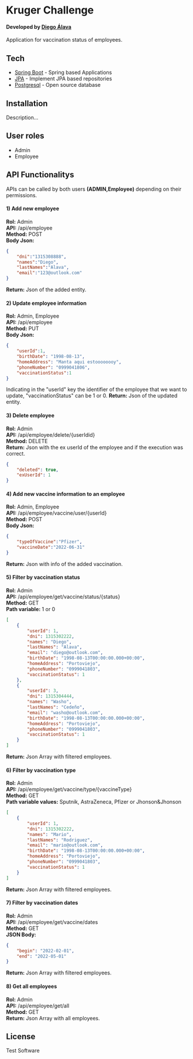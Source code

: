 # Kruger Challenge
#### Developed by [Diego Álava]
Application for vaccination status of employees.


## Tech

- [Spring Boot] - Spring based Applications
- [JPA] - Implement JPA based repositories
- [Postgresql] - Open source database


## Installation
Description...

## User roles
- Admin
- Employee

## API Functionalitys
APIs can be called by both users **(ADMIN,Employee)** depending on their permissions.

#### 1) Add new employee
**Rol:** Admin  
**API:** /api/employee  
**Method:** POST  
**Body Json:**  
```json
{
    "dni":"1315308888",
    "names":"Diego",
    "lastNames":"Alava",
    "email":"123@outlook.com"
}
```
**Return:** Json of the added entity.

#### 2) Update employee information
**Rol:** Admin, Employee  
**API:** /api/employee  
**Method:** PUT  
**Body Json:**  
```json
{
    "userId":1,
    "birthDate": "1998-08-13",
    "homeAddress": "Manta aqui estoooooooy",
    "phoneNumber": "0999041806",
    "vaccinationStatus":1
}
```
Indicating in the "userId" key the identifier of the employee that we want to update, "vaccinationStatus" can be 1 or 0.
**Return:** Json of the updated entity.

#### 3) Delete employee
**Rol:** Admin  
**API:** /api/employee/delete/{userIdid}  
**Method:** DELETE  
**Return:** Json with the ex userId of the employee and if the execution was correct.  
```json
{
    "deleted": true,
    "exUserId": 1
}
```

#### 4) Add new vaccine information to an employee  
**Rol:** Admin, Employee  
**API:** /api/employee/vaccine/user/{userId}  
**Method:** POST  
**Body Json:**  
```json
{
    "typeOfVaccine":"Pfizer",
    "vaccineDate":"2022-06-31"
}
```
**Return:** Json with info of the added vaccination.

#### 5) Filter by vaccination status 
**Rol:** Admin  
**API:** /api/employee/get/vaccine/status/{status}  
**Method:** GET  
**Path variable:** 1 or 0  
```json
[
    {
        "userId": 1,
        "dni": 1315302222,
        "names": "Diego",
        "lastNames": "Alava",
        "email": "diego@outlook.com",
        "birthDate": "1998-08-13T00:00:00.000+00:00",
        "homeAddress": "Portoviejo",
        "phoneNumber": "0999041803",
        "vaccinationStatus": 1
    },
    {
        "userId": 3,
        "dni": 1315304444,
        "names": "Washo",
        "lastNames": "Cedeño",
        "email": "washo@outlook.com",
        "birthDate": "1998-08-13T00:00:00.000+00:00",
        "homeAddress": "Portoviejo",
        "phoneNumber": "0999041803",
        "vaccinationStatus": 1
    }
]
```
**Return:** Json Array with filtered employees.

#### 6) Filter by vaccination type  
**Rol:** Admin  
**API:** /api/employee/get/vaccine/type/{vaccineType}  
**Method:** GET  
**Path variable values:** Sputnik, AstraZeneca, Pfizer or Jhonson&Jhonson  
```json
[
    {
        "userId": 1,
        "dni": 1315302222,
        "names": "Mario",
        "lastNames": "Rodriguez",
        "email": "mario@outlook.com",
        "birthDate": "1998-08-13T00:00:00.000+00:00",
        "homeAddress": "Portoviejo",
        "phoneNumber": "0999041803",
        "vaccinationStatus": 1
    }
]
```
**Return:** Json Array with filtered employees.

#### 7) Filter by vaccination dates
**Rol:** Admin  
**API:** /api/employee/get/vaccine/dates  
**Method:** GET  
**JSON Body:**  
```json
{
    "begin": "2022-02-01",
    "end": "2022-05-01"
}
```
**Return:** Json Array with filtered employees.

#### 8) Get all employees
**Rol:** Admin  
**API:** /api/employee/get/all  
**Method:** GET  
**Return:** Json Array with all employees.  


## License
Test Software

   [Spring Boot]: <https://spring.io/projects/spring-boot>
   [JPA]: <https://spring.io/projects/spring-data-jpa>
   [Postgresql]: <https://www.postgresql.org>
   [Diego Álava]: <https://www.linkedin.com/in/diego-fabrizzio-alava>
   

